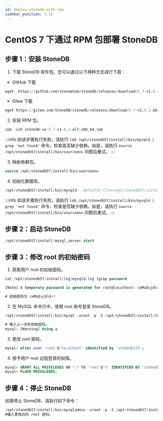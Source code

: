 ```yaml
---
id: deploy-stonedb-with-rpm
sidebar_position: 3.15
---
```


# CentOS 7 下通过 RPM 包部署 StoneDB

## 步骤 1：安装 StoneDB
1. 下载 StoneDB 软件包。您可以通过以下两种方式进行下载：
   
- GitHub 下载
```sql
wget  https://github.com/stoneatom/stonedb/releases/download/5.7-v1.0.2-GA/stonedb-ce-5.7-v1.0.2.el7.x86_64.rpm
```

- Gitee 下载
```sql
wget https://gitee.com/StoneDB/stonedb/releases/download/5.7-v1.0.2-GA/stonedb-ce-5.7-v1.0.2.el7.x86_64.rpm

```

2. 安装 RPM 包。
```sql
rpm -ivh stonedb-ce-5.7-v1.0.2.el7.x86_64.rpm
```
:::info
如该步骤执行失败，请执行 `ldd /opt/stonedb57/install/bin/mysqld | grep 'not found'` 命令，检查是否缺少依赖。如是，请执行 `source /opt/stonedb57/install/bin/sourceenv` 问题后重试。
:::

3. 映射依赖包。
```sql
source /opt/stonedb57/install/bin/sourceenv
```


4. 初始化数据库。
```sql
/opt/stonedb57/install/bin/mysqld --defaults-file=/opt/stonedb57/install/my.cnf --initialize --user=mysql
```
:::info
如该步骤执行失败，请执行 `ldd /opt/stonedb57/install/bin/mysqld | grep 'not found'` 命令，检查是否缺少依赖。如是，请执行 `source /opt/stonedb57/install/bin/sourceenv` 问题后重试。
:::
## 步骤 2：启动 StoneDB
```sql
/opt/stonedb57/install/mysql_server start
```
## 步骤 3：修改 root 的初始密码

1. 获取用户 root 的初始密码。
```sql
cat /opt/stonedb57/install/log/mysqld.log |grep password

[Note] A temporary password is generated for root@localhost: ceMuEuj6l4+!

# 初始密码为 ceMuEuj6l4+!

```

2. 在 MySQL 命令行中，使用 root 账号登录 StoneDB。
```sql
/opt/stonedb57/install/bin/mysql -uroot -p -S /opt/stonedb57/install/tmp/mysql.sock

# 输入上一步的初始密码。
mysql: [Warning] Using a
```

3. 更改 root 密码。
```sql
mysql> alter user 'root'@'localhost' identified by 'stonedb123';

```

4. 授予用户 root 远程登录的权限。
```sql
mysql> GRANT ALL PRIVILEGES ON *.* TO 'root'@'%' IDENTIFIED BY 'stonedb123';
mysql> FLUSH PRIVILEGES;
```
## 步骤 4：停止 StoneDB
如需停止 StoneDB，请执行如下命令：
```sql
/opt/stonedb57/install/bin/mysqladmin -uroot -p -S /opt/stonedb57/install/tmp/mysql.sock shutdown
#输入更改后的 root 密码。

```
